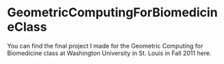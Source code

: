 GeometricComputingForBiomedicineClass
=====================================

You can find the final project I made for the Geometric Computing for Biomedicine class at Washington University in St. Louis in Fall 2011 here.
